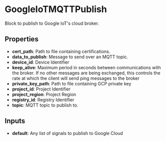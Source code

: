 GoogleIoTMQTTPublish
====================
Block to publish to Google IoT's cloud broker.

Properties
----------
- **cert_path**: Path to file containing certifications.
- **data_to_publish**: Message to send over an MQTT topic.
- **device_id**: Device Identifier
- **keep_alive**: Maximum period in seconds between communications with the broker. If no other messages are being exchanged, this controls the rate at which the client will send ping messages to the broker
- **private_key_path**: Path to file containing GCP private key
- **project_id**: Project Identifier
- **project_region**: Project Region
- **registry_id**: Registry Identifier
- **topic**: MQTT topic to publish to.

Inputs
------
- **default**: Any list of signals to publish to Google Cloud
